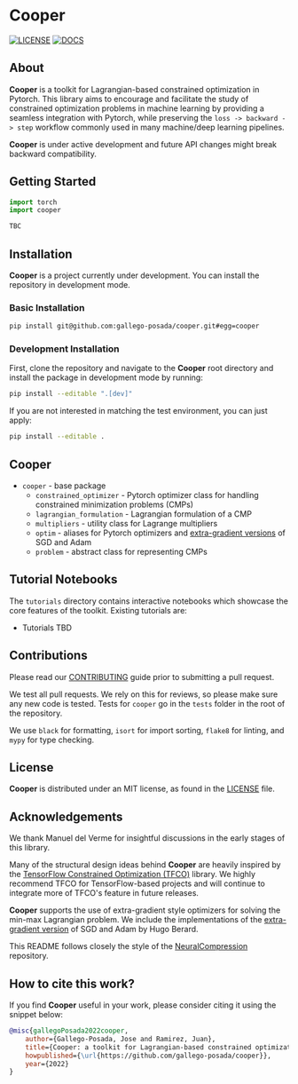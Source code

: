 # Cooper

[![LICENSE](https://img.shields.io/badge/license-MIT-blue.svg)](https://github.com/gallego-posada/cooper/tree/master/LICENSE)
[![DOCS](https://readthedocs.org/projects/torch-cooper/badge/?version=latest)](https://torch-cooper.readthedocs.io/en/latest/?version=latest)

## About

**Cooper** is a toolkit for Lagrangian-based constrained optimization in Pytorch.
This library aims to encourage and facilitate the study of constrained
optimization problems in machine learning by providing a seamless integration
with Pytorch, while preserving the `loss -> backward -> step` workflow commonly used in many machine/deep learning pipelines.

**Cooper** is under active development and future API changes might break backward compatibility.

## Getting Started


```python
import torch
import cooper

TBC

```
## Installation

**Cooper** is a project currently under development. You can install the
repository in development mode.

### Basic Installation

```bash
pip install git@github.com:gallego-posada/cooper.git#egg=cooper
```

### Development Installation

First, clone the repository and navigate to the **Cooper** root
directory and install the package in development mode by running:

```bash
pip install --editable ".[dev]"
```

If you are not interested in matching the test environment, you can just
apply:
```bash
pip install --editable .
```

## Cooper

- `cooper` - base package
    - `constrained_optimizer` - Pytorch optimizer class for handling constrained minimization problems (CMPs)
    - `lagrangian_formulation` - Lagrangian formulation of a CMP
    - `multipliers` - utility class for Lagrange multipliers
    - `optim` - aliases for Pytorch optimizers and [extra-gradient versions](https://github.com/GauthierGidel/Variational-Inequality-GAN/blob/master/optim/extragradient.py) of SGD and Adam
    - `problem` - abstract class for representing CMPs

## Tutorial Notebooks

The `tutorials` directory contains interactive notebooks which showcase the core
features of the toolkit. Existing tutorials are:

- Tutorials TBD

## Contributions

Please read our [CONTRIBUTING](https://github.com/gallego-posada/cooper/tree/master/.github/CONTRIBUTING.md) guide prior to submitting a pull request.

We test all pull requests. We rely on this for reviews, so please make sure any
new code is tested. Tests for `cooper` go in the `tests` folder in
the root of the repository.

We use `black` for formatting, `isort` for import sorting, `flake8` for
linting, and `mypy` for type checking.

## License

**Cooper** is distributed under an MIT license, as found in the [LICENSE](https://github.com/gallego-posada/cooper/tree/master/LICENSE) file.

## Acknowledgements

We thank Manuel del Verme for insightful discussions in the early stages of this
library.

Many of the structural design ideas behind **Cooper** are heavily inspired by the
[TensorFlow Constrained Optimization (TFCO)](https://github.com/google-research/tensorflow_constrained_optimization)
library. We highly recommend TFCO for TensorFlow-based projects and will continue
to integrate more of TFCO's feature in future releases.

**Cooper** supports the use of extra-gradient style optimizers for solving the min-max
Lagrangian problem. We include the implementations of the
[extra-gradient version](https://github.com/GauthierGidel/Variational-Inequality-GAN/blob/master/optim/extragradient.py)
of SGD and Adam by Hugo Berard.

This README follows closely the style of the [NeuralCompression](https://github.com/facebookresearch/NeuralCompression)
repository.

## How to cite this work?

If you find **Cooper** useful in your work, please consider citing it using the snippet below:

```bibtex
@misc{gallegoPosada2022cooper,
    author={Gallego-Posada, Jose and Ramirez, Juan},
    title={Cooper: a toolkit for Lagrangian-based constrained optimization},
    howpublished={\url{https://github.com/gallego-posada/cooper}},
    year={2022}
}
```
